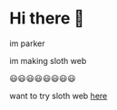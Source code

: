 # Hi there 👋

im parker

im making sloth web

😃😃😃😃😃😃😃😃

want to try sloth web [here](https://github.com/parkertripoli-wq/sloth-web)
